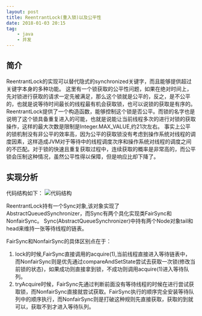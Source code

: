 ```yaml
---
layout: post
title: ReentrantLock(重入锁)以及公平性
date: 2018-01-03 20:15
tag:
	- java
	- 并发
---
```


## 简介
ReentrantLock的实现可以替代隐式的synchronized关键字，而且能够提供超过关键字本身的多种功能。
这里有一个锁获取的公平性问题，如果在绝对时间上，先对锁进行获取的请求一定先被满足，那么这个锁就是公平的，反之，是不公平的，也就是说等待时间最长的线程最有机会获取锁，也可以说锁的获取是有序的。ReentrantLock提供了一个构造函数，能够控制这个锁是否公平。而锁的名字也是说明了这个锁具备重复进入的可能，也就是说能让当前线程多次的进行对锁的获取操作，这样的最大次数是限制是Integer.MAX_VALUE,约21次左右。
事实上公平的锁机制没有非公平的效率高，因为公平的获取锁没有考虑到操作系统对线程的调度因素，这样造成JVM对于等待中的线程调度次序和操作系统对线程的调度之间的不匹配。对于锁的快速且重复获取过程中，连续获取的概率是非常高的，而公平锁会压制这种情况，虽然公平性得以保障，但是响应比却下降了。

## 实现分析
代码结构如下：
![代码结构](/assets/blogImg/reentranlock-img01.png)

ReentrantLock持有一个Sync对象,该对象实现了AbstractQueuedSynchronizer，而Sync有两个具化实现类FairSync和NonfairSync。
Sync(AbstractQueueSynchronizer)中持有两个Node对象tail和head来维持一张等待线程的链表。

FairSync和NonfairSync的具体区别点在于：
1. lock的时候,FairSync直接调用的acquire(1),当前线程直接进入等待链表中，而NonfairSync则是优先通过compareAndSetState尝试去获取一次锁(修改当前锁的状态)，如果成功则直接拿到锁，不成功则调用acquire(1)进入等待队列。
2. tryAcquire时候，FairSync先通过判断前面没有等待线程的时候在进行尝试获取锁，而NonfairSync直接就尝试获取。FairSync执行的顺序完全安装等待队列中的顺序执行，而NonfairSync则是打破这种规则先直接获取，获取的到就可以，获取不到才进入等待队列。

